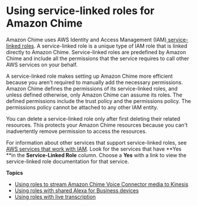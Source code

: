 # Using service\-linked roles for Amazon Chime<a name="using-service-linked-roles"></a>

Amazon Chime uses AWS Identity and Access Management \(IAM\)[ service\-linked roles](https://docs.aws.amazon.com/IAM/latest/UserGuide/id_roles_terms-and-concepts.html#iam-term-service-linked-role)\. A service\-linked role is a unique type of IAM role that is linked directly to Amazon Chime\. Service\-linked roles are predefined by Amazon Chime and include all the permissions that the service requires to call other AWS services on your behalf\. 

A service\-linked role makes setting up Amazon Chime more efficient because you aren't required to manually add the necessary permissions\. Amazon Chime defines the permissions of its service\-linked roles, and unless defined otherwise, only Amazon Chime can assume its roles\. The defined permissions include the trust policy and the permissions policy\. The permissions policy cannot be attached to any other IAM entity\.

You can delete a service\-linked role only after first deleting their related resources\. This protects your Amazon Chime resources because you can't inadvertently remove permission to access the resources\.

For information about other services that support service\-linked roles, see [AWS services that work with IAM](https://docs.aws.amazon.com/IAM/latest/UserGuide/reference_aws-services-that-work-with-iam.html)\. Look for the services that have **Yes **in the **Service\-Linked Role** column\. Choose a **Yes** with a link to view the service\-linked role documentation for that service\.

**Topics**
+ [Using roles to stream Amazon Chime Voice Connector media to Kinesis](using-service-linked-roles-stream.md)
+ [Using roles with shared Alexa for Business devices](using-service-linked-roles-a4b.md)
+ [Using roles with live transcription](using-service-linked-roles-transcription.md)